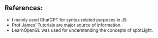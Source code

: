 ## References:
- I mainly used ChatGPT for syntax related purposes in JS
- Prof James' Tutorials are major source of information.
- LearnOpenGL was used for understanding the concepts of spotLight.